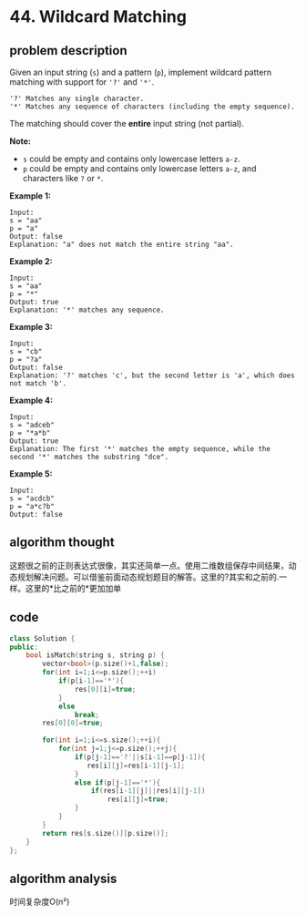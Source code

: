 # 44. Wildcard Matching

## problem description

Given an input string \(`s`\) and a pattern \(`p`\), implement wildcard pattern matching with support for `'?'` and `'*'`.

```text
'?' Matches any single character.
'*' Matches any sequence of characters (including the empty sequence).
```

The matching should cover the **entire** input string \(not partial\).

**Note:**

* `s` could be empty and contains only lowercase letters `a-z`.
* `p` could be empty and contains only lowercase letters `a-z`, and characters like `?` or `*`.

**Example 1:**

```text
Input:
s = "aa"
p = "a"
Output: false
Explanation: "a" does not match the entire string "aa".
```

**Example 2:**

```text
Input:
s = "aa"
p = "*"
Output: true
Explanation: '*' matches any sequence.
```

**Example 3:**

```text
Input:
s = "cb"
p = "?a"
Output: false
Explanation: '?' matches 'c', but the second letter is 'a', which does not match 'b'.
```

**Example 4:**

```text
Input:
s = "adceb"
p = "*a*b"
Output: true
Explanation: The first '*' matches the empty sequence, while the second '*' matches the substring "dce".
```

**Example 5:**

```text
Input:
s = "acdcb"
p = "a*c?b"
Output: false
```

## algorithm thought

这题很之前的正则表达式很像，其实还简单一点。使用二维数组保存中间结果，动态规划解决问题。可以借鉴前面动态规划题目的解答。这里的?其实和之前的.一样。这里的\*比之前的\*更加加单

## code

```cpp
class Solution {
public:
    bool isMatch(string s, string p) {
        vector<bool>(p.size()+1,false);
        for(int i=1;i<=p.size();++i)
            if(p[i-1]=='*'){
                res[0][i]=true;
            }
            else
                break;
        res[0][0]=true;
        
        for(int i=1;i<=s.size();++i){
            for(int j=1;j<=p.size();++j){
                if(p[j-1]=='?'||s[i-1]==p[j-1]){
                   res[i][j]=res[i-1][j-1];
                }
                else if(p[j-1]=='*'){
                    if(res[i-1][j]||res[i][j-1])     
                        res[i][j]=true;
                }
            }
        }
        return res[s.size()][p.size()];
    }
};
```

## algorithm analysis

时间复杂度O\(n²\)

